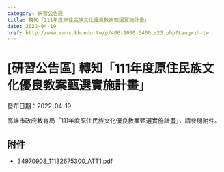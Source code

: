 ```yaml
---
category: 研習公告區
title: 轉知「111年度原住民族文化優良教案甄選實施計畫」
date: 2022-04-19
href: http://www.smhs.kh.edu.tw/p/406-1000-3460,r23.php?Lang=zh-tw
---
```


# [研習公告區] 轉知「111年度原住民族文化優良教案甄選實施計畫」

發布日期：2022-04-19

高雄市政府教育局「111年度原住民族文化優良教案甄選實施計畫」，請參閱附件。

## 附件

- [34970908_11132675300_ATT1.pdf](https://www.smhs.kh.edu.tw/var/file/0/1000/attach/65/pta_3220_847986_39927.pdf)

